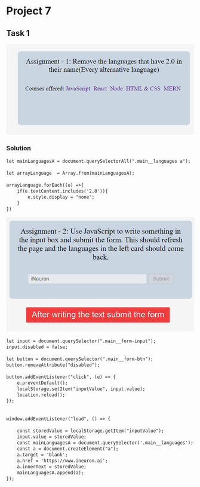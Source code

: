 # Project 7

## Task 1
![Removing languages which has 2.0](./ass7.1-after.png)

### Solution
```
let mainLanguagesA = document.querySelectorAll(".main__languages a");

let arrayLanguage  = Array.from(mainLanguagesA);

arrayLanguage.forEach((e) =>{
    if(e.textContent.includes('2.0')){
        e.style.display = "none";
    }
})
```

<!-- Task 2 -->
![](./ass7.2-after.png)

<!-- ii)writing something in the input box and submit the form and
This should refresh the page and the languages in the left card should come back. -->
```
let input = document.querySelector(".main__form-input");
input.disabled = false;

let button = document.querySelector(".main__form-btn");
button.removeAttribute("disabled");

button.addEventListener("click", (e) => {
    e.preventDefault();
    localStorage.setItem("inputValue", input.value);
    location.reload();
});


window.addEventListener("load", () => {

    const storedValue = localStorage.getItem("inputValue");
    input.value = storedValue;
    const mainLanguagesA = document.querySelector('.main__languages');
    const a = document.createElement("a");
    a.target = 'blank';
    a.href = 'https://www.ineuron.ai';
    a.innerText = storedValue;
    mainLanguagesA.append(a);
});

```
